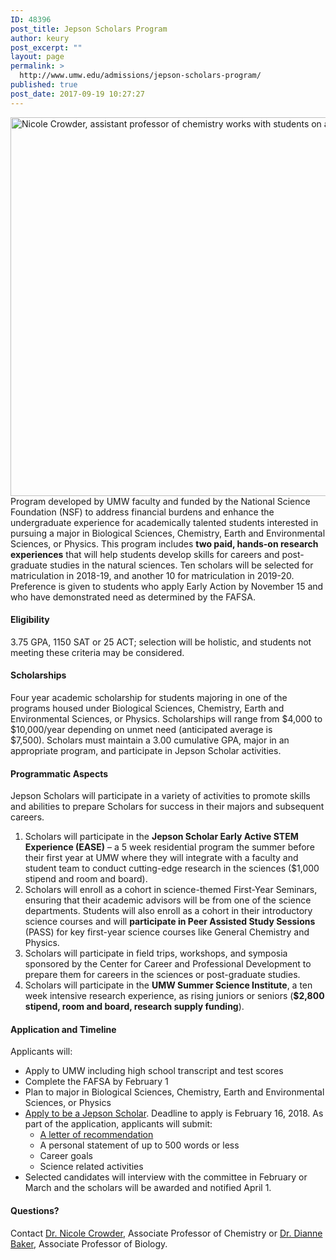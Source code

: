 ```yaml
---
ID: 48396
post_title: Jepson Scholars Program
author: keury
post_excerpt: ""
layout: page
permalink: >
  http://www.umw.edu/admissions/jepson-scholars-program/
published: true
post_date: 2017-09-19 10:27:27
---
```

<img class="alignleft wp-image-48397 size-large" src="http://www.umw.edu/admissions/wp-content/uploads/sites/6/2017/09/Nicole-Crowder-1-1024x606.jpg" alt="Nicole Crowder, assistant professor of chemistry works with students on a research project," width="1024" height="606" />Program developed by UMW faculty and funded by the National Science Foundation (NSF) to address financial burdens and enhance the undergraduate experience for academically talented students interested in pursuing a major in Biological Sciences, Chemistry, Earth and Environmental Sciences, or Physics. This program includes <strong>two paid, hands-on research experiences</strong> that will help students develop skills for careers and post-graduate studies in the natural sciences. Ten scholars will be selected for matriculation in 2018-19, and another 10 for matriculation in 2019-20. Preference is given to students who apply Early Action by November 15 and who have demonstrated need as determined by the FAFSA.
<h4>Eligibility</h4>
3.75 GPA, 1150 SAT or 25 ACT; selection will be holistic, and students not meeting these criteria may be considered.
<h4>Scholarships</h4>
Four year academic scholarship for students majoring in one of the programs housed under Biological Sciences, Chemistry, Earth and Environmental Sciences, or Physics. Scholarships will range from $4,000 to $10,000/year depending on unmet need (anticipated average is $7,500). Scholars must maintain a 3.00 cumulative GPA, major in an appropriate program, and participate in Jepson Scholar activities.
<h4>Programmatic Aspects</h4>
Jepson Scholars will participate in a variety of activities to promote skills and abilities to prepare Scholars for success in their majors and subsequent careers.
<ol>
 	<li>Scholars will participate in the <strong>Jepson Scholar Early Active STEM Experience (EASE)</strong> – a 5 week residential program the summer before their first year at UMW where they will integrate with a faculty and student team to conduct cutting-edge research in the sciences ($1,000 stipend and room and board).</li>
 	<li>Scholars will enroll as a cohort in science-themed First-Year Seminars, ensuring that their academic advisors will be from one of the science departments. Students will also enroll as a cohort in their introductory science courses and will <strong>participate in Peer Assisted Study Sessions</strong> (PASS) for key first-year science courses like General Chemistry and Physics.</li>
 	<li>Scholars will participate in field trips, workshops, and symposia sponsored by the Center for Career and Professional Development to prepare them for careers in the sciences or post-graduate studies.</li>
 	<li>Scholars will participate in the <strong>UMW Summer Science Institute</strong>, a ten week intensive research experience, as rising juniors or seniors (<strong>$2,800 stipend, room and board, research supply funding</strong>).</li>
</ol>
<h4>Application and Timeline</h4>
Applicants will:
<ul>
 	<li>Apply to UMW including high school transcript and test scores</li>
 	<li>Complete the FAFSA by February 1</li>
 	<li>Plan to major in Biological Sciences, Chemistry, Earth and Environmental Sciences, or Physics</li>
 	<li><a href="https://www.umw.edu/admissions/jepson-scholars-application/">Apply to be a Jepson Scholar</a>. Deadline to apply is February 16, 2018. As part of the application, applicants will submit:
<ul>
 	<li><a href="https://www.umw.edu/admissions/jepson-scholars-recommendation/">A letter of recommendation</a></li>
 	<li>A personal statement of up to 500 words or less</li>
 	<li>Career goals</li>
 	<li>Science related activities</li>
</ul>
</li>
 	<li>Selected candidates will interview with the committee in February or March and the scholars will be awarded and notified April 1.</li>
</ul>
<h4>Questions?</h4>
Contact <a href="ncrowder@umw.edu">Dr. Nicole Crowder</a>, Associate Professor of Chemistry or <a href="dbaker2@umw.edu">Dr. Dianne Baker</a>, Associate Professor of Biology.

&nbsp;